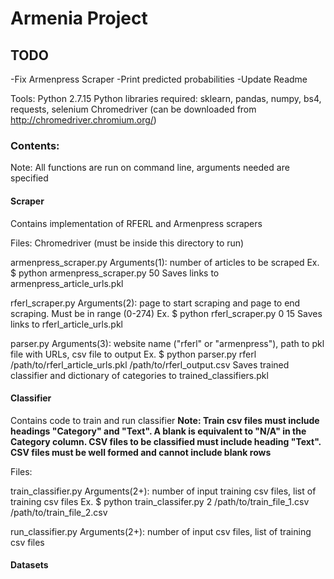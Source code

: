 # Armenia Project

## TODO 

-Fix Armenpress Scraper
-Print predicted probabilities
-Update Readme


Tools:
Python 2.7.15
Python libraries required: sklearn, pandas, numpy, bs4, requests, selenium
Chromedriver (can be downloaded from http://chromedriver.chromium.org/)


### Contents: 

Note: All functions are run on command line, arguments needed are specified

#### Scraper

Contains implementation of RFERL and Armenpress scrapers

Files:
Chromedriver (must be inside this directory to run)

armenpress_scraper.py
	Arguments(1): number of articles to be scraped 
	Ex. $ python armenpress_scraper.py 50
	Saves links to armenpress_article_urls.pkl


rferl_scraper.py 
	Arguments(2): page to start scraping and page to end scraping. Must be in range (0-274)
	Ex. $ python rferl_scraper.py 0 15
	Saves links to rferl_article_urls.pkl


parser.py
	Arguments(3): website name ("rferl" or "armenpress"), path to pkl file with URLs, csv file to output 
	Ex. $ python parser.py rferl /path/to/rferl_article_urls.pkl /path/to/rferl_output.csv
	Saves trained classifier and dictionary of categories to trained_classifiers.pkl


#### Classifier

Contains code to train and run classifier
**Note: Train csv files must include headings "Category" and "Text". A blank is equivalent to "N/A" in the Category column. 
CSV files to be classified must include heading "Text".
CSV files must be well formed and cannot include blank rows**

Files:

train_classifier.py
	Arguments(2+): number of input training csv files, list of training csv files
	Ex. $ python train_classifer.py 2 /path/to/train_file_1.csv /path/to/train_file_2.csv

run_classifier.py
	Arguments(2+): number of input csv files, list of training csv files




#### Datasets








